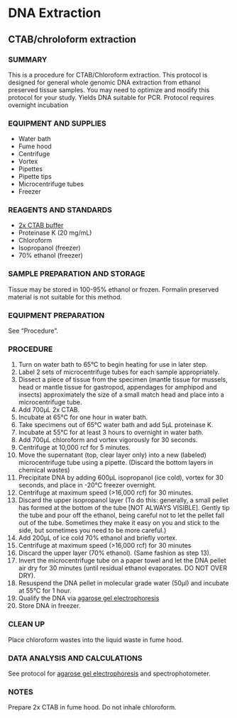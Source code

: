 # DNA Extraction

## CTAB/chroloform extraction

### SUMMARY
This is a procedure for CTAB/Chloroform extraction. This protocol is designed for general whole genomic DNA extraction from ethanol preserved tissue samples. You may need to optimize and modify this protocol for your study. Yields DNA suitable for PCR. Protocol requires overnight incubation

### EQUIPMENT AND SUPPLIES
- Water bath
- Fume hood
- Centrifuge
- Vortex
- Pipettes
- Pipette tips
- Microcentrifuge tubes
- Freezer

### REAGENTS AND STANDARDS
- [2x CTAB buffer](reagent_and_buffers.md#2x-ctab)
- Proteinase K (20 mg/mL)
- Chloroform
- Isopropanol (freezer)
- 70% ethanol (freezer)

### SAMPLE PREPARATION AND STORAGE
Tissue may be stored in 100-95% ethanol or frozen. Formalin preserved material is not suitable for this method.

### EQUIPMENT PREPARATION
See “Procedure”.

### PROCEDURE
1. Turn on water bath to 65°C to begin heating for use in later step.
2. Label 2 sets of microcentrifuge tubes for each sample appropriately.
3. Dissect a piece of tissue from the specimen (mantle tissue for mussels, head or mantle tissue for gastropod, appendages for amphipod and insects) approximately the size of a small match head and place into a microcentrifuge tube.
4. Add 700µL 2x CTAB.
5. Incubate at 65°C for one hour in water bath.
6. Take specimens out of 65°C water bath and add 5µL proteinase K.
7. Incubate at 55°C for at least 3 hours to overnight in water bath.
8. Add 700µL chloroform and vortex vigorously for 30 seconds.
9. Centrifuge at 10,000 rcf for 5 minutes.
10. Move the supernatant (top, clear layer only) into a new (labeled) microcentrifuge tube using a pipette. (Discard the bottom layers in chemical wastes)
11. Precipitate DNA by adding 600µL isopropanol (ice cold), vortex for 30 seconds, and place in -20°C freezer overnight.
12. Centrifuge at maximum speed (>16,000 rcf) for 30 minutes.
13. Discard the upper isopropanol layer (To do this: generally, a small pellet has formed at the bottom of the tube [NOT ALWAYS VISIBLE]. Gently tip the tube and pour off the ethanol, being careful not to let the pellet fall out of the tube. Sometimes they make it easy on you and stick to the side, but sometimes you need to be more careful.)
14. Add 200µL of ice cold 70% ethanol and briefly vortex.
15. Centrifuge at maximum speed (>16,000 rcf) for 30 minutes
16. Discard the upper layer (70% ethanol). (Same fashion as step 13).
17. Invert the microcentrifuge tube on a paper towel and let the DNA pellet air dry for 30 minutes (until residual ethanol evaporates. DO NOT OVER DRY).
18. Resuspend the DNA pellet in molecular grade water (50µl) and incubate at 55°C for 1 hour.
19. Qualify the DNA via [agarose gel electrophoresis](gel_electrophoresis.md)
20. Store DNA in freezer.

### CLEAN UP
Place chloroform wastes into the liquid waste in fume hood. 

### DATA ANALYSIS AND CALCULATIONS
See protocol for [agarose gel electrophoresis](gel_electrophoresis.md) and spectrophotometer.

### NOTES
Prepare 2x CTAB in fume hood. Do not inhale chloroform.
